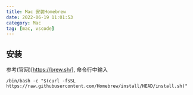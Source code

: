 ```yaml
---
title: Mac 安装Homebrew
date: 2022-06-19 11:01:53
category: Mac
tag: [mac, vscode]
---
```



## 安装
参考(官网)[https://brew.sh/], 命令行中输入
```shell
/bin/bash -c "$(curl -fsSL https://raw.githubusercontent.com/Homebrew/install/HEAD/install.sh)"
```